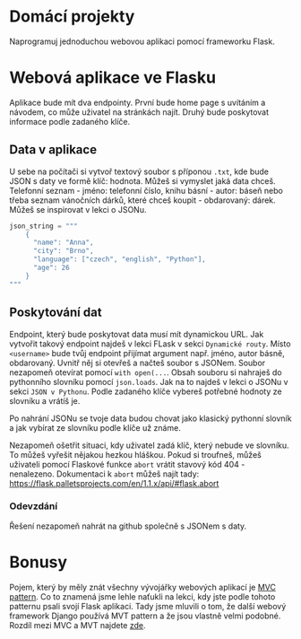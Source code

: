 # Domácí projekty

Naprogramuj jednoduchou webovou aplikaci pomocí frameworku Flask.

# Webová aplikace ve Flasku

Aplikace bude mít dva endpointy. První bude home page s uvítáním a návodem, co může uživatel na stránkách najít.
Druhý bude poskytovat informace podle zadaného klíče.

## Data v aplikace

U sebe na počítači si vytvoř textový soubor s příponou `.txt`, kde bude JSON s daty ve formě klíč: hodnota.
Můžeš si vymyslet jaká data chceš. Telefonní seznam - jméno: telefonní číslo, knihu básní - autor: báseň nebo třeba seznam vánočních dárků, které chceš koupit - obdarovaný: dárek.
Můžeš se inspirovat v lekci o JSONu.

```python
json_string = """
    {
      "name": "Anna",
      "city": "Brno",
      "language": ["czech", "english", "Python"],
      "age": 26
    }
"""
```

## Poskytování dat

Endpoint, který bude poskytovat data musí mít dynamickou URL. Jak vytvořit takový endpoint najdeš v lekci FLask v sekci `Dynamické routy`.
Místo `<username>` bude tvůj endpoint přijímat argument např. jméno, autor básně, obdarovaný.
Uvnitř něj si otevřeš a načteš soubor s JSONem. Soubor nezapomeň otevírat pomocí `with open(...`. Obsah souboru si nahraješ do pythonního slovníku pomocí `json.loads`. Jak na to najdeš v lekci o JSONu v sekci `JSON v Pythonu`. Podle zadaného klíče vybereš potřebné hodnoty ze slovníku a vrátíš je.

Po nahrání JSONu se tvoje data budou chovat jako klasický pythonní slovník a jak vybírat ze slovníku podle klíče už známe. 

Nezapomeň ošetřit situaci, kdy uživatel zadá klíč, který nebude ve slovníku. To můžeš vyřešit nějakou hezkou hláškou. Pokud si troufneš, můžeš uživateli pomocí Flaskové funkce `abort` vrátit stavový kód 404 - nenalezeno. Dokumentaci k `abort` můžeš najít tady: https://flask.palletsprojects.com/en/1.1.x/api/#flask.abort


### Odevzdání

Řešení nezapomeň nahrát na github společně s JSONem s daty.


# Bonusy

Pojem, který by měly znát všechny vývojářky webových aplikací je [MVC pattern](https://www.tutorialspoint.com/mvc_framework/mvc_framework_introduction.htm). Co to znamená jsme lehle naťukli na lekci, kdy jste podle tohoto patternu psali svojí Flask aplikaci. Tady jsme mluvili o tom, že další webový framework Django používá MVT pattern a že jsou vlastně velmi podobné. Rozdíl mezi MVC a MVT najdete [zde](https://medium.com/shecodeafrica/understanding-the-mvc-pattern-in-django-edda05b9f43f).